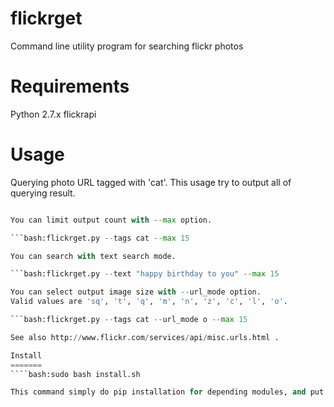 flickrget
=========

Command line utility program for searching flickr photos

Requirements
============
Python 2.7.x
flickrapi

Usage
=====
Querying photo URL tagged with 'cat'. This usage try to output all of querying result.

```bash:flickrget.py --tags cat

You can limit output count with --max option.

```bash:flickrget.py --tags cat --max 15

You can search with text search mode.

```bash:flickrget.py --text "happy birthday to you" --max 15

You can select output image size with --url_mode option.
Valid values are 'sq', 't', 'q', 'm', 'n', 'z', 'c', 'l', 'o'.

```bash:flickrget.py --tags cat --url_mode o --max 15

See also http://www.flickr.com/services/api/misc.urls.html .

Install
=======
````bash:sudo bash install.sh

This command simply do pip installation for depending modules, and put files on /usr/local/bin
